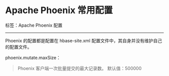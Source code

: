 # Apache Phoenix 常用配置

标签：Apache Phoenix 配置

---

Phoenix 的配置都是配置在 hbase-site.xml 配置文件中，其自身并没有维护自己的配置文件。

phoenix.mutate.maxSize：
> Phoenix 客户端一次批量提交的最大记录数。
> 默认值：500000